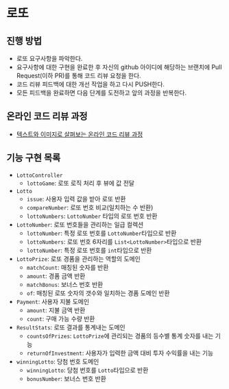 # 로또
## 진행 방법
* 로또 요구사항을 파악한다.
* 요구사항에 대한 구현을 완료한 후 자신의 github 아이디에 해당하는 브랜치에 Pull Request(이하 PR)를 통해 코드 리뷰 요청을 한다.
* 코드 리뷰 피드백에 대한 개선 작업을 하고 다시 PUSH한다.
* 모든 피드백을 완료하면 다음 단계를 도전하고 앞의 과정을 반복한다.

## 온라인 코드 리뷰 과정
* [텍스트와 이미지로 살펴보는 온라인 코드 리뷰 과정](https://github.com/next-step/nextstep-docs/tree/master/codereview)

## 기능 구현 목록
* `LottoController`
  * `lottoGame`: 로또 로직 처리 후 뷰에 값 전달
* `Lotto`
  * `issue`: 사용자 입력 값을 받아 로또 반환
  * `compareNumber`: 로또 번호 비교(일치하는 수 반환)
  * `lottoNumbers`: `LottoNumber` 타입의 로또 번호 반환
* `LottoNumber`: 로또 번호들을 관리하는 일급 컬렉션
  * `lottoNumber`: 특정 로또 번호를 `LottoNumber`타입으로 반환
  * `lottoNumbers`: 로또 번호 6자리를 `List<LottoNumber>`타입으로 반환
  * `lottoNumber`: 특정 로또 번호를 `int`타입으로 반환
* `LottoPrize`: 로또 경품을 관리하는 역할의 도메인
  * `matchCount`: 매칭된 숫자를 반환
  * `amount`: 경품 금액 반환
  * `matchBonus`: 보너스 번호 반환
  * `of`: 매칭된 로또 숫자의 갯수와 일치하는 경품 도메인 반환
* `Payment`: 사용자 지불 도메인
  * `amount`: 지불 금액 반환
  * `count`: 구매 가능 수량 반환
* `ResultStats`: 로또 결과를 통계내는 도메인
  * `countsOfPrizes`: `LottoPrize`에 관리되는 경품의 등수별 통계 숫자를 내는 기능
  * `returnOfInvestment`: 사용자가 입력한 금액 대비 투자 수익률을 내는 기능
* `winningLotto`: 당첨 번호 도메인
  * `winningLotto`: 당첨 번호를 `Lotto`타입으로 반환
  * `bonusNumber`: 보너스 번호 반환
